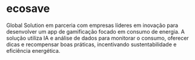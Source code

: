 # ecosave
Global Solution em parceria com empresas líderes em inovação para desenvolver um app de gamificação focado em consumo de energia. A solução utiliza IA e análise de dados para monitorar o consumo, oferecer dicas e recompensar boas práticas, incentivando sustentabilidade e eficiência energética.

